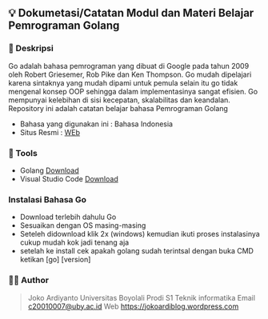 ## 💡 Dokumetasi/Catatan Modul dan Materi Belajar Pemrograman Golang

### 📝 Deskripsi 
Go adalah bahasa pemrograman yang dibuat di Google pada tahun 2009 oleh Robert Griesemer, Rob Pike dan Ken Thompson. Go mudah dipelajari karena sintaknya yang mudah dipami untuk pemula selain itu go tidak mengenal konsep OOP sehingga dalam implementasinya sangat efisien. Go mempunyai kelebihan di sisi kecepatan, skalabilitas dan keandalan.
Repository ini adalah catatan belajar bahasa Pemrograman Golang
- Bahasa yang digunakan ini : Bahasa Indonesia
- Situs Resmi : [WEb](https://go.dev/ "Lihat Situs officialnya ")

### 🎒 Tools
- Golang [Download](https://go.dev/)
- Visual Studio Code [Download](https://code.visualstudio.com/download)

### Instalasi Bahasa Go
- Download terlebih dahulu Go
- Sesuaikan dengan OS masing-masing
- Seteleh didownload klik 2x (windows) kemudian ikuti proses instalasinya cukup mudah kok jadi tenang aja
- setelah ke install cek apakah golang sudah terintsal dengan buka CMD ketikan [go] [version]

### 👨‍💻 Author
> Joko Ardiyanto
  Universitas Boyolali
  Prodi S1 Teknik informatika
  Email c20010007@uby.ac.id
  Web https://jokoardiblog.wordpress.com

